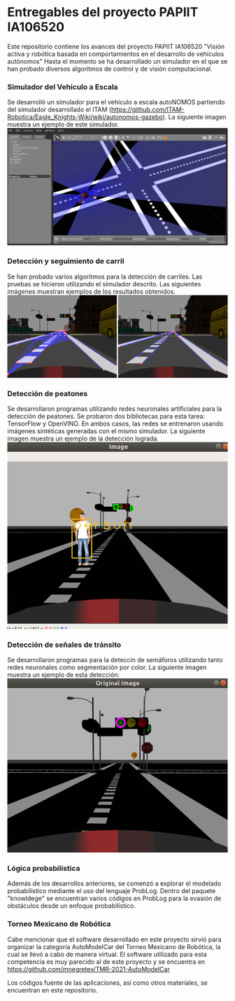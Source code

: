 # Entregables del proyecto PAPIIT IA106520

Este repositorio contiene los avances del proyecto PAPIIT IA106520 "Visión activa y robótica basada en comportamientos en el desarrollo de vehículos autónomos"
Hasta el momento se ha desarrollado un simulador en el que se han probado diversos algoritmos de control y de visión computacional.

### Simulador del Vehículo a Escala
Se desarrolló un simulador para el vehículo a escala autoNOMOS partiendo del simulador desarrollado el ITAM (https://github.com/ITAM-Robotica/Eagle_Knights-Wiki/wiki/autonomos-gazebo). La siguiente imagen muestra un ejemplo de este simulador. 
<img src="https://github.com/mnegretev/PAPIIT_IA106520/blob/master/documentation/figures/GazeboExample.png" alt="Ejemplo del simulador" width="640"/>

### Detección y seguimiento de carril
Se han probado varios algoritmos para la detección de carriles. Las pruebas se hicieron utilizando el simulador descrito. Las siguientes imágenes muestran ejemplos de los resultados obtenidos. 
<img src="https://github.com/mnegretev/PAPIIT_IA106520/blob/master/documentation/figures/LaneSegmentation.png" alt="Ejemplo de detección de carriles" width="640"/>

### Detección de peatones
Se desarrollaron programas utilizando redes neuronales artificiales para la detección de peatones. Se probaron dos bibliotecas para esta tarea: TensorFlow y OpenVINO. En ambos casos, las redes se entrenaron usando imágenes sintéticas generadas con el mismo simulador. La siguiente imagen muestra un ejemplo de la detección lograda. 
<img src="https://github.com/mnegretev/PAPIIT_IA106520/blob/master/documentation/figures/pedestrian_detection.png" alt="Ejemplo de detección de peatones" width="640"/>

### Detección de señales de tránsito
Se desarrollaron programas para la deteccin de semáforos utilizando tanto redes neuronales como segmentación por color. La siguiente imagen muestra un ejemplo de esta detección:
<img src="https://github.com/mnegretev/PAPIIT_IA106520/blob/master/documentation/figures/traffic_ligh_detection.png" alt="Ejemplo de detección de semáforos" width="640"/>

### Lógica probabilística
Además de los desarrollos anteriores, se comenzó a explorar el modelado probabilístico mediante el uso del lenguaje ProbLog. Dentro del paquete "knowldege" se encuentran varios códigos en ProbLog para la evasión de obstáculos desde un enfoque probabilístico. 

### Torneo Mexicano de Robótica
Cabe mencionar que el software desarrollado en este proyecto sirvió para organizar la categoría AutoModelCar del Torneo Mexicano de Robótica, la cual se llevó a cabo de manera virtual. El software utilizado para esta competencia es muy parecido al de este proyecto y se encuentra en 
https://github.com/mnegretev/TMR-2021-AutoModelCar

Los códigos fuente de las aplicaciones, así como otros materiales, se encuentran en este repositorio. 
